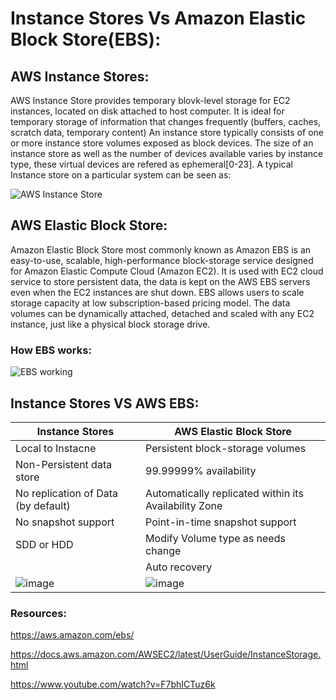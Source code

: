 # Instance Stores Vs Amazon Elastic Block Store(EBS):

## AWS Instance Stores:
  AWS Instance Store provides temporary blovk-level storage for EC2 instances, located on disk attached to host computer. It is ideal for temporary storage of information that changes frequently (buffers, caches, scratch data, temporary content) 
An instance store typically consists of one or more instance store volumes exposed as block devices. The size of an instance store as well as the number of devices available varies by instance type, these virtual devices are refered as ephemeral[0-23].
A typical Instance store on a particular system can be seen as:

![AWS Instance Store](https://docs.aws.amazon.com/AWSEC2/latest/UserGuide/images/instance_storage.png)

## AWS Elastic Block Store:
  Amazon Elastic Block Store most commonly known as Amazon EBS is an easy-to-use, scalable, high-performance block-storage service designed for Amazon Elastic Compute Cloud (Amazon EC2).
 It is used with EC2 cloud service to store persistent data, the data is kept on the AWS EBS servers even when the EC2 instances are shut down. EBS allows users to scale storage capacity at low subscription-based pricing model. The data volumes can be dynamically attached, detached and scaled with any EC2 instance, just like a physical block storage drive.

### How EBS works:
![EBS working](https://d1.awsstatic.com/product-marketing/Storage/EBS/Product-Page-Diagram_Amazon-Elastic-Block-Store.5821c6ee4297f3c01cba37e304922451c828fb04.png)

## Instance Stores VS AWS EBS:
|              Instance Stores          |           AWS Elastic Block Store |
|                 -----------           |           -----------             |
| Local to Instacne                     |  Persistent block-storage volumes |
| Non-Persistent data store             | 99.99999% availability            |
| No replication of Data (by default)   |  Automatically replicated within its Availability Zone |
| No snapshot support                   | Point-in-time snapshot support |
| SDD or HDD                            | Modify Volume type as needs change  |
|                                       |   Auto recovery                   |
|   ![image](https://user-images.githubusercontent.com/71292230/189718642-bd9660a8-a2e3-40df-b435-3dc844c57673.png) | ![image](https://user-images.githubusercontent.com/71292230/189718739-c929b635-d11b-4568-9f7d-bdebe4c894c4.png)    |


### Resources:
https://aws.amazon.com/ebs/


https://docs.aws.amazon.com/AWSEC2/latest/UserGuide/InstanceStorage.html


https://www.youtube.com/watch?v=F7bhICTuz6k
